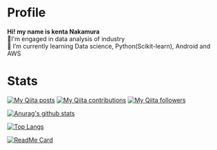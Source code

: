 # Profile
**Hi! my name is kenta Nakamura**<br>
🌱I'm engaged in data analysis of industry<br>
🌱 I’m currently learning Data science, Python(Scikit-learn), Android and AWS


# Stats

[![My Qiita posts](https://qiita-badge.apiapi.app/s/c60evaporator/posts.svg)](http://qiita.com/c60evaporator)
[![My Qiita contributions](https://qiita-badge.apiapi.app/s/c60evaporator/contributions.svg)](http://qiita.com/c60evaporator)
[![My Qiita followers](https://qiita-badge.apiapi.app/s/c60evaporator/followers.svg)](http://qiita.com/c60evaporator)

[![Anurag's github stats](https://github-readme-stats.vercel.app/api?username=c60evaporator)](https://github.com/anuraghazra/github-readme-stats)

[![Top Langs](https://github-readme-stats.vercel.app/api/top-langs/?username=c60evaporator)](https://github.com/anuraghazra/github-readme-stats)

[![ReadMe Card](https://github-readme-stats.vercel.app/api/pin/?username=c60evaporator&repo=seaborn_analyzer)](https://github.com/anuraghazra/github-readme-stats)
